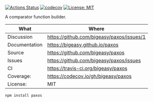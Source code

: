 [![Actions Status](https://github.com/bigeasy/paxos/workflows/Node%20CI/badge.svg)](https://github.com/bigeasy/paxos/actions)
[![codecov](https://codecov.io/gh/bigeasy/paxos/branch/master/graph/badge.svg)](https://codecov.io/gh/bigeasy/paxos)
[![License: MIT](https://img.shields.io/badge/License-MIT-yellow.svg)](https://opensource.org/licenses/MIT)

A comparator function builder.

| What          | Where                                     |
| --- | --- |
| Discussion    | https://github.com/bigeasy/paxos/issues/1 |
| Documentation | https://bigeasy.github.io/paxos           |
| Source        | https://github.com/bigeasy/paxos          |
| Issues        | https://github.com/bigeasy/paxos/issues   |
| CI            | https://travis-ci.org/bigeasy/paxos       |
| Coverage:     | https://codecov.io/gh/bigeasy/paxos       |
| License:      | MIT                                       |


```
npm install paxos
```
